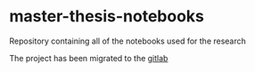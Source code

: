 # master-thesis-notebooks
Repository containing all of the notebooks used for the research

The project has been migrated to the [gitlab](https://gitlab.com/petrchmelar179/master-thesis-notebooks)

